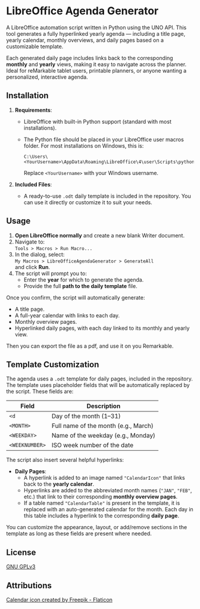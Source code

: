 # LibreOffice Agenda Generator

A LibreOffice automation script written in Python using the UNO API. This tool generates a fully hyperlinked yearly agenda — including a title page, yearly calendar, monthly overviews, and daily pages based on a customizable template.

Each generated daily page includes links back to the corresponding **monthly** and **yearly** views, making it easy to navigate across the planner. Ideal for reMarkable tablet users, printable planners, or anyone wanting a personalized, interactive agenda.

## Installation

1. **Requirements**:
   - LibreOffice with built-in Python support (standard with most installations).
   - The Python file should be placed in your LibreOffice user macros folder. For most installations on Windows, this is:

     ```
     C:\Users\<YourUsername>\AppData\Roaming\LibreOffice\4\user\Scripts\python
     ```

     Replace `<YourUsername>` with your Windows username.

2. **Included Files**:
   - A ready-to-use `.odt` daily template is included in the repository. You can use it directly or customize it to suit your needs.

## Usage

1. **Open LibreOffice normally** and create a new blank Writer document.
2. Navigate to:  
   `Tools > Macros > Run Macro...`
3. In the dialog, select:  
   `My Macros > LibreOfficeAgendaGenerator > GenerateAll`  
   and click **Run**.
4. The script will prompt you to:
   - Enter the **year** for which to generate the agenda.
   - Provide the full **path to the daily template** file.

Once you confirm, the script will automatically generate:
- A title page.
- A full-year calendar with links to each day.
- Monthly overview pages.
- Hyperlinked daily pages, with each day linked to its monthly and yearly view.

Then you can export the file as a pdf, and use it on you Remarkable.

## Template Customization

The agenda uses a `.odt` template for daily pages, included in the repository. The template uses placeholder fields that will be automatically replaced by the script. These fields are:

| Field          | Description                               |
|----------------|-------------------------------------------|
| `<d`          | Day of the month (1–31)                   |
| `<MONTH>`      | Full name of the month (e.g., March)      |
| `<WEEKDAY>`    | Name of the weekday (e.g., Monday)        |
| `<WEEKNUMBER>` | ISO week number of the date               |

The script also insert several helpful hyperlinks:

- **Daily Pages**:
  - A hyperlink is added to an image named `"CalendarIcon"` that links back to the **yearly calendar**.
  - Hyperlinks are added to the abbreviated month names (`"JAN"`, `"FEB"`, etc.) that link to their corresponding **monthly overview pages**.
  - If a table named `"CalendarTable"` is present in the template, it is replaced with an auto-generated calendar for the month. Each day in this table includes a hyperlink to the corresponding **daily page**.

You can customize the appearance, layout, or add/remove sections in the template as long as these fields are present where needed.

## License

[GNU GPLv3](https://choosealicense.com/licenses/gpl-3.0/)

## Attributions

[Calendar icon created by Freepik - Flaticon](https://www.flaticon.com/free-icons/calendar)
